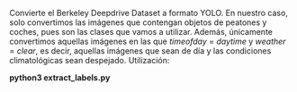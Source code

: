 
Convierte el Berkeley Deepdrive Dataset a formato YOLO. En nuestro caso, solo convertimos las imágenes que contengan objetos de 
peatones y coches, pues son las clases que vamos a utilizar. Además, únicamente convertimos aquellas imágenes en las que *timeofday* = *daytime*
y *weather* = *clear*, es decir, aquellas imágenes que sean de día y las condiciones climatológicas sean despejado. Utilización:

**python3 extract_labels.py**
